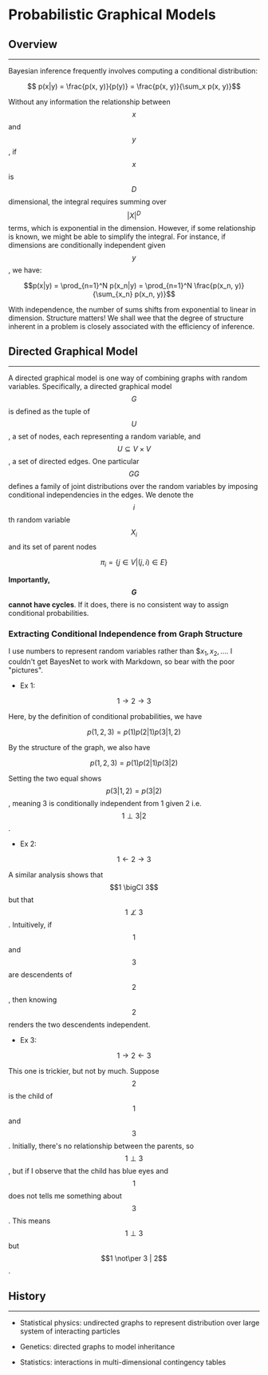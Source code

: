# Probabilistic Graphical Models

## Overview
-----

Bayesian inference frequently involves computing a conditional distribution:

$$ p(x|y) = \frac{p(x, y)}{p(y)} = \frac{p(x, y)}{\sum_x p(x, y)}$$

Without any information the relationship between $$x$$ and $$y$$, if $$x$$ is
$$D$$ dimensional, the integral requires summing over $$|X|^D$$ terms,
which is exponential in the dimension. However, if some relationship is known,
we might be able to simplify the integral. For instance, if dimensions are
conditionally independent given $$y$$, we have:
 
$$p(x|y) = \prod_{n=1}^N p(x_n|y) = \prod_{n=1}^N \frac{p(x_n, y)}{\sum_{x_n} p(x_n, y)}$$

With independence, the number of sums shifts from exponential to linear in dimension.
Structure matters! We shall wee that the degree of structure inherent in a 
problem is closely associated with the efficiency of inference.


## Directed Graphical Model
-----


A directed graphical model is one way of combining graphs with random variables. Specifically,
a directed graphical model $$G$$ is defined as the tuple of $$U$$, a set of nodes, each 
representing a random variable, and $$U \subseteq V \times V$$, a set of directed edges.
One particular $$GG$$ defines a family of joint distributions over the random variables
by imposing conditional independencies in the edges. 
We denote the $$i$$th random variable $$X_i$$ and its set of parent nodes

$$\pi_i = \{j \in V | (j, i) \in E \}$$

__Importantly, $$G$$ cannot have cycles__. If it does, there is no consistent way to assign
conditional probabilities.

### Extracting Conditional Independence from Graph Structure

I use numbers to represent random variables rather than $$x_1, x_2, ...$. I couldn't get
BayesNet to work with Markdown, so bear with the poor "pictures".  

- Ex 1:

$$ 1 \rightarrow 2 \rightarrow 3$$

Here, by the definition of conditional probabilities, we have

$$p(1,2,3) = p(1)p(2|1)p(3|1,2)$$


By the structure of the graph, we also have

$$p(1,2,3) = p(1)p(2|1)p(3|2)$$

Setting the two equal shows $$p(3|1,2) = p(3|2)$$, meaning 3 is conditionally independent from 
1 given 2 i.e. $$1 \perp 3 | 2$$.

- Ex 2:
 
$$ 1 \leftarrow 2 \rightarrow 3$$

A similar analysis shows that $$1 \bigCI 3$$ but that $$1 \not\perp 3$$. Intuitively, if $$1$$ and 
$$3$$ are descendents of $$2$$, then knowing $$2$$ renders the two descendents independent.

- Ex 3:

$$ 1 \rightarrow 2 \leftarrow 3 $$

This one is trickier, but not by much. Suppose $$2$$ is the child of $$1$$ and $$3$$. Initially,
there's no relationship between the parents, so $$1 \perp 3$$, but if I observe that the child
has blue eyes and $$1$$ does not tells me something about $$3$$. This means $$1 \perp 3$$ but 
$$1 \not\per 3 | 2$$.


## History
-----
- Statistical physics: undirected graphs to represent distribution over large
system of interacting particles

- Genetics: directed graphs to model inheritance

- Statistics: interactions in multi-dimensional contingency tables
